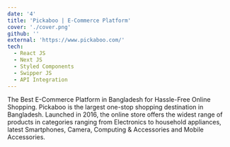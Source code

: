 ```yaml
---
date: '4'
title: 'Pickaboo | E-Commerce Platform'
cover: './cover.png'
github: ''
external: 'https://www.pickaboo.com/'
tech:
  - React JS
  - Next JS
  - Styled Components
  - Swipper JS
  - API Integration
---
```


The Best E-Commerce Platform in Bangladesh for Hassle-Free Online Shopping. Pickaboo is the largest one-stop shopping destination in Bangladesh. Launched in 2016, the online store offers the widest range of products in categories ranging from Electronics to household appliances, latest Smartphones, Camera, Computing & Accessories and Mobile Accessories.
